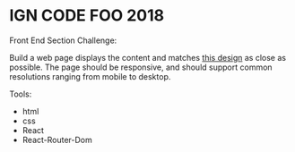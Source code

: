 
# IGN CODE FOO 2018

Front End Section Challenge:

Build a web page displays the content and matches [this design][design link] as close as possible. The page should be responsive, and should support common resolutions ranging from mobile to desktop.


Tools:
* html
* css
* React
* React-Router-Dom

[design link]: http://www.ign.com/code-foo/2018/static/img/frontend-design.gif